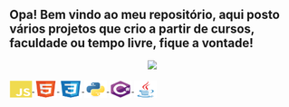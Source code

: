 ## Opa! Bem vindo ao meu repositório, aqui posto vários projetos que crio a partir de cursos, faculdade ou tempo livre, fique a vontade!
<div align="center">
  <a href="https://github.com/rodrigobock">
  <img height="180em" src="https://github-readme-stats.vercel.app/api/top-langs/?username=rodrigobock&layout=compact&langs_count=7&theme=dracula"/>
</div>
<div style="display: inline_block"><br>
  <img align="center" alt="Rodrigo-Js" height="30" width="40" src="https://raw.githubusercontent.com/devicons/devicon/master/icons/javascript/javascript-plain.svg">
  <img align="center" alt="Rodrigo-HTML" height="30" width="40" src="https://raw.githubusercontent.com/devicons/devicon/master/icons/html5/html5-original.svg">
  <img align="center" alt="Rodrigo-CSS" height="30" width="40" src="https://raw.githubusercontent.com/devicons/devicon/master/icons/css3/css3-original.svg">
  <img align="center" alt="Rodrigo-Python" height="30" width="40" src="https://raw.githubusercontent.com/devicons/devicon/master/icons/python/python-original.svg">
  <img align="center" alt="Rodrigo-Csharp" height="30" width="40" src="https://raw.githubusercontent.com/devicons/devicon/master/icons/csharp/csharp-original.svg">
  <img align="center" alt="Rodrigo-Java" height="30" width="40" src="https://github.com/devicons/devicon/blob/master/icons/java/java-original.svg">  
</div>
  
  ##
 

